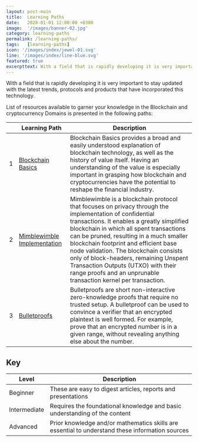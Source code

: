```yaml
---
layout: post-main
title:  Learning Paths
date:   2020-01-01 12:00:00 +0300
image:  '/images/banner-02.jpg'
category: learning-paths
permalink: /learning-paths/
tags:   [learning-paths]
icon: '/images/index/jewel-01.svg'
line: '/images/index/line-blue.svg'
featured: true
excerpttext: With a field that is rapidly developing it is very important to stay updated with the latest trends, protocols and products that have incorporated this technology.
---
```


With a field that is rapidly developing it is very important to stay updated with the latest trends, protocols and products that have incorporated this technology.

List of resources available to garner your knowledge in the Blockchain and cryptocurrency Domains is presented in the following paths:

|      | Learning Path                                    | Description                                                  |
| ---- | ------------------------------------------------ | ------------------------------------------------------------ |
| 1    | [Blockchain Basics](/learning-paths/blockchain-basics)      | Blockchain Basics provides a broad and easily understood explanation of blockchain technology, as well as the history of value itself. Having an understanding of the value is especially important in grasping how blockchain and cryptocurrencies have the potential to reshape the financial industry. |
| 2    | [Mimblewimble Implementation](/learning-paths/mimblewimble) | Mimblewimble is a blockchain protocol that focuses on privacy through the implementation of confidential transactions. It enables a greatly simplified blockchain in which all spent transactions can be pruned, resulting in a much smaller blockchain footprint and efficient base node validation. The blockchain consists only of block-headers, remaining Unspent Transaction Outputs (UTXO) with their range proofs and an unprunable transaction kernel per transaction. |
| 3    | [Bulletproofs](/learning-paths/bulletproofs)                | Bulletproofs are short non-interactive zero-knowledge proofs that require no trusted setup. A bulletproof can be used to convince a verifier that an encrypted plaintext is well formed. For example, prove that an encrypted number is in a given range, without revealing anything else about the number. |

## Key

| Level                                    | Description                                                  |
| ---------------------------------------- | ------------------------------------------------------------ |
| <span class="wrap_beg">Beginner</span>     | These are easy to digest articles,  reports and presentations |
| <span class="wrap_int">Intermediate</span> | Requires the foundational knowledge and basic understanding of the content |
| <span class="wrap_adv">Advanced</span>     | Prior knowledge and/or mathematics skills are essential to understand these information sources |
